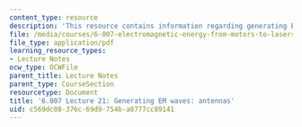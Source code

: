 ```yaml
---
content_type: resource
description: 'This resource contains information regarding generating EM waves: antennas.'
file: /media/courses/6-007-electromagnetic-energy-from-motors-to-lasers-spring-2011/c569dc08376c69d9754ba8777cc89141_MIT6_007S11_lec21.pdf
file_type: application/pdf
learning_resource_types:
- Lecture Notes
ocw_type: OCWFile
parent_title: Lecture Notes
parent_type: CourseSection
resourcetype: Document
title: '6.007 Lecture 21: Generating EM waves: antennas'
uid: c569dc08-376c-69d9-754b-a8777cc89141
---
```

